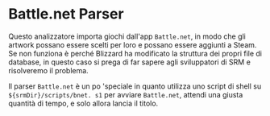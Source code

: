 # Battle.net Parser

Questo analizzatore importa giochi dall'app `Battle.net`, in modo che gli artwork possano essere scelti per loro e possano essere aggiunti a Steam. Se non funziona è perché Blizzard ha modificato la struttura dei propri file di database, in questo caso si prega di far sapere agli sviluppatori di SRM e risolveremo il problema.

Il parser `Battle.net` è un po 'speciale in quanto utilizza uno script di shell su `${srmDir}/scripts/bnet. s1` per avviare `Battle.net`, attendi una giusta quantità di tempo, e solo allora lancia il titolo.
